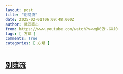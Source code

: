 ```yaml
---
layout: post
title: "別隨流"
date: 2025-02-01T06:09:48.000Z
author: 武汉直击
from: https://www.youtube.com/watch?v=wqD0ZH-GXJ0
tags: [ 方斌 ]
comments: True
categories: [ 方斌 ]
---
```

<!--1738390188000-->
[別隨流](https://www.youtube.com/watch?v=wqD0ZH-GXJ0)
------

<div>

</div>
